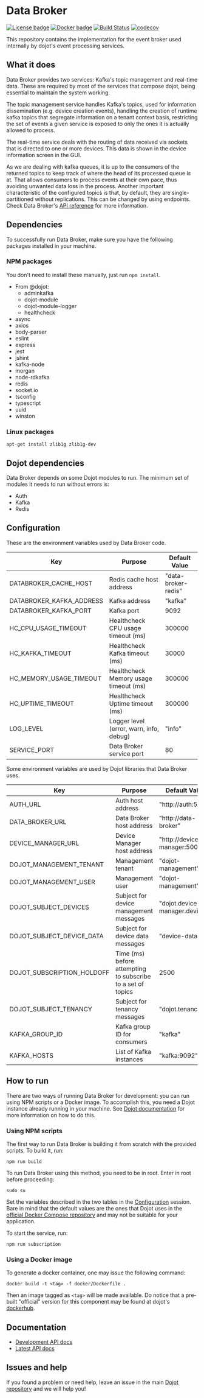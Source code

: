 # Data Broker

[![License badge](https://img.shields.io/badge/license-GPL-blue.svg)](https://opensource.org/licenses/GPL-3.0)
[![Docker badge](https://img.shields.io/docker/pulls/dojot/data-broker.svg)](https://hub.docker.com/r/dojot/data-broker/)
[![Build Status](https://travis-ci.org/dojot/data-broker.svg?branch=development)](https://travis-ci.org/dojot/data-broker)
[![codecov](https://codecov.io/gh/dojot/data-broker/branch/development/graph/badge.svg)](https://codecov.io/gh/dojot/data-broker)

This repository contains the implementation for the event broker used internally by
dojot's event processing services.

## What it does

Data Broker provides two services: Kafka's topic management and real-time data. These are required
by most of the services that compose dojot, being essential to maintain the system working.

The topic management service handles Kafka's topics, used for information dissemination (e.g.
device creation events), handling the creation of runtime kafka topics that segregate information
on a tenant context basis, restricting the set of events a given service is exposed to only the
ones it is actually allowed to process.

The real-time service deals with the routing of data received via sockets that is directed to
one or more devices. This data is shown in the device information screen in the GUI.

As we are dealing with kafka queues, it is up to the consumers of the returned topics to keep track
of where the head of its processed queue is at. That allows consumers to process events at their
own pace, thus avoiding unwanted data loss in the process. Another important characteristic of the
configured topics is that, by default, they are single-partitioned without replications. This can
be changed by using endpoints. Check Data Broker's [API reference](https://dojot.github.io/data-broker/apiary_v0.3.0.html)
for more information.

## Dependencies

To successfully run Data Broker, make sure you have the following packages installed
in your machine.

### NPM packages

You don't need to install these manually, just run `npm install`.

- From @dojot:
  - adminkafka
  - dojot-module
  - dojot-module-logger
  - healthcheck
- async
- axios
- body-parser
- eslint
- express
- jest
- jshint
- kafka-node
- morgan
- node-rdkafka
- redis
- socket.io
- tsconfig
- typescript
- uuid
- winston

### Linux packages

```shell
apt-get install zlib1g zlib1g-dev
```

## Dojot dependencies

Data Broker depends on some Dojot modules to run. The minimum set of modules it needs to run
without errors is:

- Auth
- Kafka
- Redis

## Configuration

These are the environment variables used by Data Broker code.

Key                        | Purpose                                  | Default Value
-------------------------- | ---------------------------------------- | --------------
DATABROKER_CACHE_HOST      | Redis cache host address                 | "data-broker-redis"
DATABROKER_KAFKA_ADDRESS   | Kafka address                            | "kafka"
DATABROKER_KAFKA_PORT      | Kafka port                               | 9092
HC_CPU_USAGE_TIMEOUT       | Healthcheck CPU usage timeout (ms)       | 300000
HC_KAFKA_TIMEOUT           | Healthcheck Kafka timeout (ms)           | 30000
HC_MEMORY_USAGE_TIMEOUT    | Healthcheck Memory usage timeout (ms)    | 300000
HC_UPTIME_TIMEOUT          | Healthcheck Uptime timeout (ms)          | 300000
LOG_LEVEL                  | Logger level (error, warn, info, debug)  | "info"
SERVICE_PORT               | Data Broker service port                 | 80

Some environment variables are used by Dojot libraries that Data Broker uses.

Key                         | Purpose                                                      | Default Value
--------------------------- | ----------------------------------------                     | --------------
AUTH_URL                    | Auth host address                                            | "http://auth:5000"
DATA_BROKER_URL             | Data Broker host address                                     | "http://data-broker"
DEVICE_MANAGER_URL          | Device Manager host address                                  | "http://device-manager:5000"
DOJOT_MANAGEMENT_TENANT     | Management tenant                                            | "dojot-management"
DOJOT_MANAGEMENT_USER       | Management user                                              | "dojot-management"
DOJOT_SUBJECT_DEVICES       | Subject for device management messages                       | "dojot.device-manager.device"
DOJOT_SUBJECT_DEVICE_DATA   | Subject for device data messages                             | "device-data"
DOJOT_SUBSCRIPTION_HOLDOFF  | Time (ms) before attempting to subscribe to a set of topics  | 2500
DOJOT_SUBJECT_TENANCY       | Subject for tenancy messages                                 | "dojot.tenancy"
KAFKA_GROUP_ID              | Kafka group ID for consumers                                 | "kafka"
KAFKA_HOSTS                 | List of Kafka instances                                      | "kafka:9092"

## How to run

There are two ways of running Data Broker for development: you can run using
NPM scripts or a Docker image. To accomplish this, you need a Dojot instance
already running in your machine. See [Dojot documentation](https://dojotdocs.readthedocs.io/en/stable/)
for more information on how to do this.

### Using NPM scripts

The first way to run Data Broker is building it from scratch with the provided scripts.
To build it, run:

```shell
npm run build
```

To run Data Broker using this method, you need to be in root. Enter in root before proceeding:

```shell
sudo su
```

Set the variables described in the two tables in the [Configuration](#configuration) session.
Bare in mind that the default values are the ones that Dojot uses in the
[official Docker Compose repository](https://github.com/dojot/docker-compose) and may not be
suitable for your application.

To start the service, run:

```shell
npm run subscription
```

### Using a Docker image

To generate a docker container, one may issue the following command:

```shell
docker build -t <tag> -f docker/Dockerfile .
```

Then an image tagged as `<tag>` will be made available. Do notice that a pre-built "official"
version for this component may be found at dojot's [dockerhub](https://hub.docker.com/r/dojot/data-broker/).

## Documentation

- [Development API docs](https://dojot.github.io/data-broker/apiary_development.html)
- [Latest API docs](https://dojot.github.io/data-broker/apiary_latest.html)

## Issues and help

If you found a problem or need help, leave an issue in the main
[Dojot repository](https://github.com/dojot/dojot) and we will help you!
